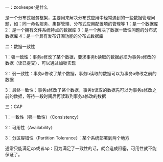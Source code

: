 一：zookeeper是什么

是一个分布式服务框架，主要用来解决分布式应用中经常遇到的一些数据管理问题，如：同一命名服务、集群管理、分布式应用配置项的管理等
1：是一个数据库
2：是一个拥有文件系统特点的数据库
3：是一个解决了数据一致性问题的分布式数据库
4：是一个具有发布订阅功能的分布式数据库

二：数据一致性

1：强一致性：事务a修改了某个数据，要求事务b读取的数据必须为事务a修改的数据（读已提交），可以通过加锁实现

2：弱一致性：事务a修改了某个数据，事务b读取的数据可以为事务a修改之前的数据

3：最终一致性：事务a修改了某个数据，事务b读取的数据先可以为事务a修改之前的数据，等待一段时间后再读取到事务a修改的数据

三：CAP

1：一致性（强一致性）（Consistency）

2：可用性（Availability）

3：分区容错性（Partition Tolerance）：某个系统部署到两个地方

通常只能满足cp或者ap：因为满足了一致性的话，就会造成阻塞，可用性就不能保证了。
